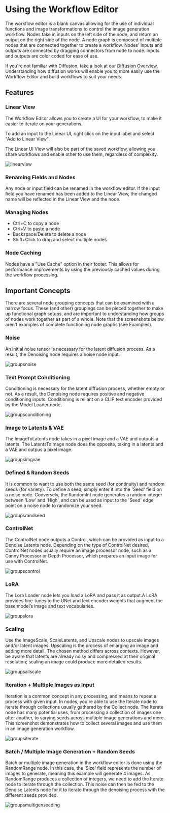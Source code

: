 # Using the Workflow Editor

The workflow editor is a blank canvas allowing for the use of individual functions and image transformations to control the image generation workflow. Nodes take in inputs on the left side of the node, and return an output on the right side of the node. A node graph is composed of multiple nodes that are connected together to create a workflow. Nodes' inputs and outputs are connected by dragging connectors from node to node. Inputs and outputs are color coded for ease of use.

If you're not familiar with Diffusion, take a look at our [Diffusion Overview.](../help/diffusion.md) Understanding how diffusion works will enable you to more easily use the Workflow Editor and build workflows to suit your needs.

## Features

### Linear View
The Workflow Editor allows you to create a UI for your workflow, to make it easier to iterate on your generations. 

To add an input to the Linear UI, right click on the input label and select "Add to Linear View".

The Linear UI View will also be part of the saved workflow, allowing you share workflows and enable other to use them, regardless of complexity. 

![linearview](../assets/nodes/linearview.png)

### Renaming Fields and Nodes
Any node or input field can be renamed in the workflow editor. If the input field you have renamed has been added to the Linear View, the changed name will be reflected in the Linear View and the node. 

### Managing Nodes

* Ctrl+C to copy a node
* Ctrl+V to paste a node
* Backspace/Delete to delete a node
* Shift+Click to drag and select multiple nodes 

### Node Caching 

Nodes have a "Use Cache" option in their footer. This allows for performance improvements by using the previously cached values during the workflow processing. 


## Important Concepts 

There are several node grouping concepts that can be examined with a narrow focus. These (and other) groupings can be pieced together to make up functional graph setups, and are important to understanding how groups of nodes work together as part of a whole. Note that the screenshots below aren't examples of complete functioning node graphs (see Examples).

### Noise

An initial noise tensor is necessary for the latent diffusion process. As a result, the Denoising node requires a noise node input.  

![groupsnoise](../assets/nodes/groupsnoise.png)

### Text Prompt Conditioning

Conditioning is necessary for the latent diffusion process, whether empty or not. As a result, the Denoising node requires positive and negative conditioning inputs. Conditioning is reliant on a CLIP text encoder provided by the Model Loader node.

![groupsconditioning](../assets/nodes/groupsconditioning.png)

### Image to Latents & VAE

The ImageToLatents node takes in a pixel image and a VAE and outputs a latents. The LatentsToImage node does the opposite, taking in a latents and a VAE and outpus a pixel image. 

![groupsimgvae](../assets/nodes/groupsimgvae.png)

### Defined & Random Seeds

It is common to want to use both the same seed (for continuity) and random seeds (for variety). To define a seed, simply enter it into the 'Seed' field on a noise node. Conversely, the RandomInt node generates a random integer between 'Low' and 'High', and can be used as input to the 'Seed' edge point on a noise node to randomize your seed.

![groupsrandseed](../assets/nodes/groupsrandseed.png)

### ControlNet

The ControlNet node outputs a Control, which can be provided as input to a Denoise Latents node. Depending on the type of ControlNet desired, ControlNet nodes usually require an image processor node, such as a Canny Processor or Depth Processor, which prepares an input image for use with ControlNet.

![groupscontrol](../assets/nodes/groupscontrol.png)

### LoRA

The Lora Loader node lets you load a LoRA and pass it as output.A LoRA provides fine-tunes to the UNet and text encoder weights that augment the base model’s image and text vocabularies.

![groupslora](../assets/nodes/groupslora.png)

### Scaling

Use the ImageScale, ScaleLatents, and Upscale nodes to upscale images and/or latent images. Upscaling is the process of enlarging an image and adding more detail. The chosen method differs across contexts. However, be aware that latents are already noisy and compressed at their original resolution; scaling an image could produce more detailed results.

![groupsallscale](../assets/nodes/groupsallscale.png)

### Iteration + Multiple Images as Input

Iteration is a common concept in any processing, and means to repeat a process with given input. In nodes, you're able to use the Iterate node to iterate through collections usually gathered by the Collect node. The Iterate node has many potential uses, from processing a collection of images one after another, to varying seeds across multiple image generations and more. This screenshot demonstrates how to collect several images and use them in an image generation workflow.

![groupsiterate](../assets/nodes/groupsiterate.png)

### Batch / Multiple Image Generation + Random Seeds

Batch or multiple image generation in the workflow editor is done using the RandomRange node. In this case, the 'Size' field represents the number of images to generate, meaning this example will generate 4 images. As RandomRange produces a collection of integers, we need to add the Iterate node to iterate through the collection. This noise can then be fed to the Denoise Latents node for it to iterate through the denoising process with the different seeds provided.

![groupsmultigenseeding](../assets/nodes/groupsmultigenseeding.png)

